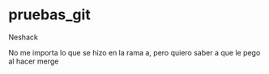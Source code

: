 # pruebas_git
 
Neshack

No me importa lo que se hizo en la rama a, pero quiero saber a que le pego al hacer merge